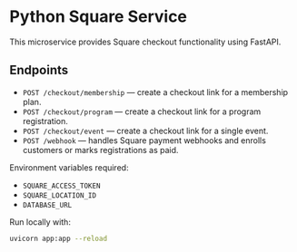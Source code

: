 # Python Square Service

This microservice provides Square checkout functionality using FastAPI.

## Endpoints

- `POST /checkout/membership` — create a checkout link for a membership plan.
- `POST /checkout/program` — create a checkout link for a program registration.
- `POST /checkout/event` — create a checkout link for a single event.
- `POST /webhook` — handles Square payment webhooks and enrolls customers or marks registrations as paid.

Environment variables required:

- `SQUARE_ACCESS_TOKEN`
- `SQUARE_LOCATION_ID`
- `DATABASE_URL`

Run locally with:

```bash
uvicorn app:app --reload
```
